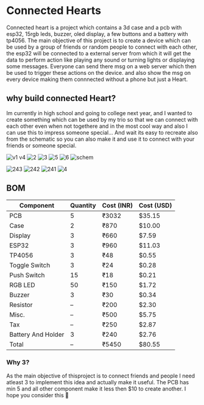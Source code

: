 # Connected Hearts
Connected heart is a project which contains a 3d case and a pcb with esp32, 15rgb leds, buzzer, oled display, a few buttons and a battery with tp4056. The main objective of this project is to create a device which can be used by a group of friends or random people to connect with each other, the esp32 will be connected to a external server from which it will get the data to perform action like playing any sound or turning lights or displaying some messages. Everyone can send there msg on a web server which then be used to trigger these actions on the device. and also show the msg on every device making them connnected without a phone but just a Heart.

## why build connected Heart?
Im currently in high school and going to college next year, and I wanted to create something which can be used by my trio so that we can connect with each other even when not togethere and in the most cool way and also I can use this to impress someone special... And wait its easy to recreate also from the schematic so you can also make it and use it to connect with your friends or someone special.


![v1 v4](https://github.com/user-attachments/assets/71355128-b5c7-45fd-9f98-b586d3873785)
![2](https://github.com/user-attachments/assets/33910889-c962-412b-a123-7140f012e9b0)
![3](https://github.com/user-attachments/assets/8a9c8abd-1311-4ee4-b589-a51a01bd4fac)
![5](https://github.com/user-attachments/assets/76b9c489-6e55-4e15-8703-32920230487f)
![6](https://github.com/user-attachments/assets/832a7498-ae0c-4c64-8c59-afeb8fb19c6c)
![schem](https://github.com/user-attachments/assets/55c4636e-6552-4335-bc2f-5d9e2fb2ceb8)

![243](https://github.com/user-attachments/assets/a360486e-8781-4719-a2b3-9fce091fb3d8)
![242](https://github.com/user-attachments/assets/0e2dce12-bc77-426c-9ac6-00d246b25551)
![241](https://github.com/user-attachments/assets/bff3eb98-df95-4ec5-b346-aed2f96d9064)
![4](https://github.com/user-attachments/assets/d479c3d9-2595-4767-9e08-a9aced09a202)


## BOM

| Component           | Quantity | Cost (INR) | Cost (USD) |
|---------------------|----------|------------|------------|
| PCB                 | 5        | ₹3032      | $35.15     |
| Case                | 2        | ₹870       | $10.00     |
| Display             | 3        | ₹660       | $7.59      |
| ESP32               | 3        | ₹960       | $11.03     |
| TP4056              | 3        | ₹48        | $0.55      |
| Toggle Switch       | 3        | ₹24        | $0.28      |
| Push Switch         | 15       | ₹18        | $0.21      |
| RGB LED             | 50       | ₹150       | $1.72      |
| Buzzer              | 3        | ₹30        | $0.34      |
| Resistor            | –        | ₹200       | $2.30      |
| Misc.               | –        | ₹500       | $5.75      |
| Tax                 | –        | ₹250       | $2.87      |
| Battery And Holder  | 3        | ₹240       | $2.76      |
| Total               | –        | ₹5450      | $80.55     |

### Why 3?
As the main objective of thisproject is to connect friends and people I need atleast 3 to implement this idea and actually make it useful. The PCB has min 5 and all other component make it less then $10 to create another. I hope you consider this 💖



